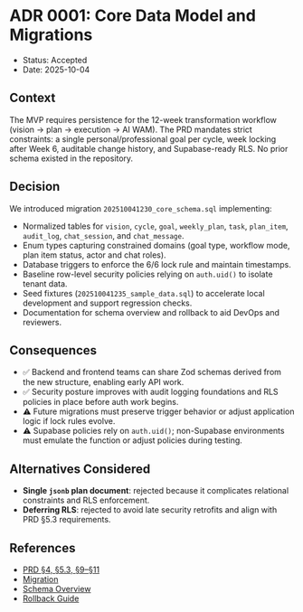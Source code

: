 # ADR 0001: Core Data Model and Migrations

- Status: Accepted
- Date: 2025-10-04

## Context
The MVP requires persistence for the 12-week transformation workflow (vision → plan → execution → AI WAM). The PRD mandates strict constraints: a single personal/professional goal per cycle, week locking after Week 6, auditable change history, and Supabase-ready RLS. No prior schema existed in the repository.

## Decision
We introduced migration `202510041230_core_schema.sql` implementing:
- Normalized tables for `vision`, `cycle`, `goal`, `weekly_plan`, `task`, `plan_item`, `audit_log`, `chat_session`, and `chat_message`.
- Enum types capturing constrained domains (goal type, workflow mode, plan item status, actor and chat roles).
- Database triggers to enforce the 6/6 lock rule and maintain timestamps.
- Baseline row-level security policies relying on `auth.uid()` to isolate tenant data.
- Seed fixtures (`202510041235_sample_data.sql`) to accelerate local development and support regression checks.
- Documentation for schema overview and rollback to aid DevOps and reviewers.

## Consequences
- ✅ Backend and frontend teams can share Zod schemas derived from the new structure, enabling early API work.
- ✅ Security posture improves with audit logging foundations and RLS policies in place before auth work begins.
- ⚠️ Future migrations must preserve trigger behavior or adjust application logic if lock rules evolve.
- ⚠️ Supabase policies rely on `auth.uid()`; non-Supabase environments must emulate the function or adjust policies during testing.

## Alternatives Considered
- **Single `jsonb` plan document**: rejected because it complicates relational constraints and RLS enforcement.
- **Deferring RLS**: rejected to avoid late security retrofits and align with PRD §5.3 requirements.

## References
- [PRD §4, §5.3, §9–§11](../../PRD.md)
- [Migration](../../supabase/migrations/202510041230_core_schema.sql)
- [Schema Overview](../schema/overview.md)
- [Rollback Guide](../schema/rollback.md)
